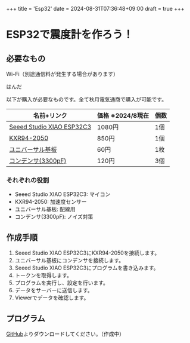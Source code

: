 +++
title = 'Esp32'
date = 2024-08-31T07:36:48+09:00
draft = true
+++

# ESP32で震度計を作ろう！

## 必要なもの

Wi-Fi（別途通信料が発生する場合があります）

はんだ

以下が購入が必要なものです。全て秋月電気通商で購入が可能です。

| 名前+リンク                                                                    | 価格 ※2024/8現在 | 個数 |
|---------------------------------------------------------------------------|--------------|----|
| [Seeed Studio XIAO ESP32C3](https://akizukidenshi.com/catalog/g/g117454/) | 1080円        | 1個 |
| [KXR94-2050](https://akizukidenshi.com/catalog/g/g105153/)                | 850円         | 1個 |
| [ユニバーサル基板](https://akizukidenshi.com/catalog/g/g103229/)                  | 60円          | 1枚 |
| [コンデンサ(3300pF)](https://akizukidenshi.com/catalog/g/g108120/)             | 120円         | 3個 |

### それぞれの役割

- Seeed Studio XIAO ESP32C3: マイコン
- KXR94-2050: 加速度センサー
- ユニバーサル基板: 配線用
- コンデンサ(3300pF): ノイズ対策

## 作成手順

1. Seeed Studio XIAO ESP32C3にKXR94-2050を接続します。
2. ユニバーサル基板にコンデンサを接続します。
3. Seeed Studio XIAO ESP32C3にプログラムを書き込みます。
4. トークンを取得します。
5. プログラムを実行し、設定を行います。
6. データをサーバーに送信します。
7. Viewerでデータを確認します。

## プログラム

[GitHub](https://github.com/yossy4411/seismometer-esp32)よりダウンロードしてください。（作成中）
